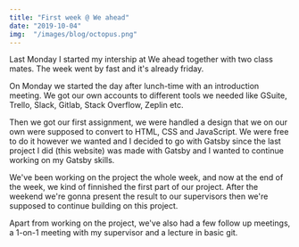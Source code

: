 ```yaml
---
title: "First week @ We ahead"
date: "2019-10-04"
img:  "/images/blog/octopus.png"
---
```


Last Monday I started my intership at We ahead together with two class mates.
The week went by fast and it's already friday.

On Monday we started the day after lunch-time with an introduction meeting. We got our
own accounts to different tools we needed like GSuite, Trello, Slack, Gitlab, Stack Overflow, Zeplin etc.

Then we got our first assignment, we were handled a design that we on our own were supposed to convert
to HTML, CSS and JavaScript. We were free to do it however we wanted and I decided to go with Gatsby since
the last project I did (this website) was made with Gatsby and I wanted to continue working on my Gatsby skills.

We've been working on the project the whole week, and now at the end of the week, we kind of finnished the first part of our project. After the weekend we're gonna present the result to our supervisors then we're supposed to continue building on this project.

Apart from working on the project, we've also had a few follow up meetings, a 1-on-1 meeting with my supervisor and a lecture in basic git.